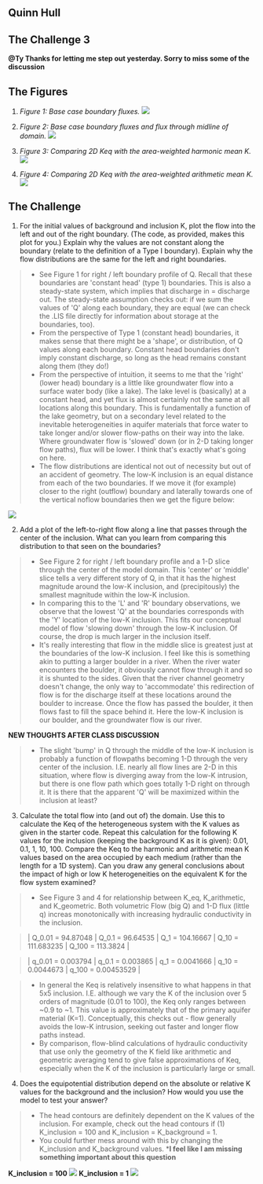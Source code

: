 ## Quinn Hull
## The Challenge 3
**@Ty Thanks for letting me step out yesterday. Sorry to miss some of the discussion**

## The Figures
1. *Figure 1: Base case boundary fluxes.*
![](assets/Hull_HW03_Notes-c13d6873.png)

2. *Figure 2: Base case boundary fluxes and flux through midline of domain.*
![](assets/Hull_HW03_Notes-eb15597f.png)

3. *Figure 3: Comparing 2D Keq with the area-weighted harmonic mean K.*
![](assets/Hull_HW03_Notes-492a5826.png)

4. *Figure 4: Comparing 2D Keq with the area-weighted arithmetic mean K.*
![](assets/Hull_HW03_Notes-56d72394.png)

## The Challenge
1. For the initial values of background and inclusion K, plot the flow into the left and out of the right boundary. (The code, as provided, makes this plot for you.) Explain why the values are not constant along the boundary (relate to the definition of a Type I boundary). Explain why the flow distributions are the same for the left and right boundaries.
> * See Figure 1 for right / left boundary profile of Q. Recall that these boundaries are 'constant head' (type 1) boundaries. This is also a steady-state system, which implies that discharge in = discharge out. The steady-state assumption checks out: if we sum the values of 'Q' along each boundary, they are equal (we can check the .LIS file directly for information about storage at the boundaries, too).
> * From the perspective of Type 1 (constant head) boundaries, it makes sense that there might be a 'shape', or distribution, of Q values along each boundary. Constant head boundaries don't imply constant discharge, so long as the head remains constant along them (they do!)
> * From the perspective of intuition, it seems to me that the 'right' (lower head) boundary is a little like groundwater flow into a surface water body (like a lake). The lake level is (basically) at a constant head, and yet flux is almost certainly not the same at all locations along this boundary. This is fundamentally a function of the lake geometry, but on a secondary level related to the inevitable heterogeneities in aquifer materials that force water to take longer and/or slower flow-paths on their way into the lake. Where groundwater flow is 'slowed' down (or in 2-D taking longer flow paths), flux will be lower. I think that's exactly what's going on here.
> * The flow distributions are identical not out of necessity but out of an accident of geometry. The low-K inclusion is an equal distance from each of the two boundaries. If we move it (for example) closer to the right (outflow) boundary and laterally towards one of the vertical noflow boundaries then we get the figure below:

![](assets/Hull_HW03_Notes-dd18a06a.png)

2. Add a plot of the left-to-right flow along a line that passes through the center of the inclusion. What can you learn from comparing this distribution to that seen on the boundaries?
> * See Figure 2 for right / left boundary profile and a 1-D slice through the center of the model domain. This 'center' or 'middle' slice tells a very different story of Q, in that it has the highest magnitude around the low-K inclusion, and (precipitously) the smallest magnitude within the low-K inclusion.
> * In comparing this to the 'L' and 'R' boundary observations, we observe that the lowest 'Q' at the boundaries corresponds with the 'Y' location of the low-K inclusion. This fits our conceptual model of flow 'slowing down' through the low-K inclusion. Of course, the drop is much larger in the inclusion itself.
> * It's really interesting that flow in the middle slice is greatest just at the boundaries of the low-K inclusion. I feel like this is something akin to putting a larger boulder in a river. When the river water encounters the boulder, it obviously cannot flow through it and so it is shunted to the sides. Given that the river channel geometry doesn't change, the only way to 'accommodate' this redirection of flow is for the discharge itself at these locations around the boulder to increase. Once the flow has passed the boulder, it then flows fast to fill the space behind it. Here the low-K inclusion is our boulder, and the groundwater flow is our river.

**NEW THOUGHTS AFTER CLASS DISCUSSION**
> * The slight 'bump' in Q through the middle of the low-K inclusion is probably a function of flowpaths becoming 1-D through the very center of the inclusion. I.E. nearly all flow lines are 2-D in this situation, where flow is diverging away from the low-K intrusion, but there is one flow path which goes totally 1-D right on through it. It is there that the apparent 'Q' will be maximized within the inclusion at least?

3. Calculate the total flow into (and out of) the domain. Use this to calculate the Keq of the heterogeneous system with the K values as given in the starter code. Repeat this calculation for the following K values for the inclusion (keeping the background K as it is given): 0.01, 0.1, 1, 10, 100. Compare the Keq to the harmonic and arithmetic mean K values based on the area occupied by each medium (rather than the length for a 1D system). Can you draw any general conclusions about the impact of high or low K heterogeneities on the equivalent K for the flow system examined?
> * See Figure 3 and 4 for relationship between K_eq, K_arithmetic, and K_geometric. Both volumetric Flow (big Q) and 1-D flux (little q) increas monotonically with increasing hydraulic conductivity in the inclusion.

  > | Q_0.01 = 94.87048 | Q_0.1 = 96.64535 | Q_1 = 104.16667 | Q_10 = 111.683235 | Q_100 = 113.3824 |

  > | q_0.01 = 0.003794 | q_0.1 = 0.003865 | q_1 = 0.0041666 | q_10 = 0.0044673  | q_100 = 0.00453529 |

  > * In general the Keq is relatively insensitive to what happens in that 5x5 inclusion. I.E. although we vary the K of the inclusion over 5 orders of magnitude (0.01 to 100), the Keq only ranges between ~0.9 to ~1. This value is approximately that of the primary aquifer material (K=1). Conceptually, this checks out - flow generally avoids the low-K intrusion, seeking out faster and longer flow paths instead.
  > * By comparison, flow-blind calculations of hydraulic conductivity that use only the geometry of the K field like arithmetic and geometric averaging tend to give false approximations of Keq, especially when the K of the inclusion is particularly large or small.  

4. Does the equipotential distribution depend on the absolute or relative K values for the background and the inclusion? How would you use the model to test your answer?
> * The head contours are definitely dependent on the K values of the inclusion. For example, check out the head contours if (1) K_inclusion = 100 and K_inclusion = K_background = 1.
> * You could further mess around with this by changing the K_inclusion and K_background values.
> ***I feel like I am missing something important about this question**

**K_inclusion = 100**
![](assets/Hull_HW03_Notes-eedff2b1.png)
**K_inclusion = 1**
![](assets/Hull_HW03_Notes-f9ebb280.png)
